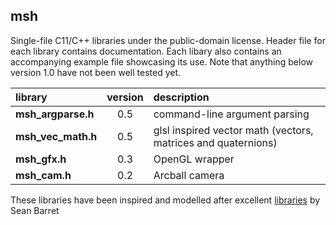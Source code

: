 ## msh

Single-file C11/C++ libraries under the public-domain license. Header file for
each library contains documentation. Each libary also contains an accompanying
example file showcasing its use. 
Note that anything below version 1.0 have not been well tested yet.

library             |  version   | description  
:-------------------|:----------:|:---------------------------------------------
**msh_argparse.h**  |    0.5     | command-line argument parsing
**msh_vec_math.h**  |    0.5     | glsl inspired vector math (vectors, matrices and quaternions)
**msh_gfx.h**       |    0.3     | OpenGL wrapper
**msh_cam.h**       |    0.2     | Arcball camera

These libraries have been inspired and modelled after excellent
[libraries](https://github.com/nothings/stb) by Sean Barret
